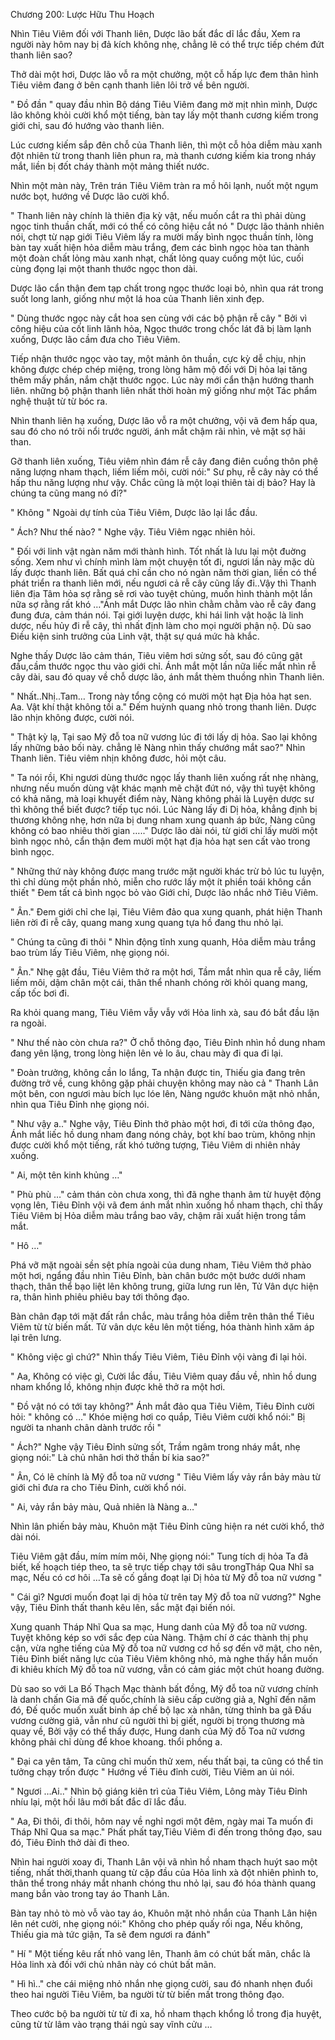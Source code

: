 




Chương 200: Lược Hữu Thu Hoạch


Nhìn Tiêu Viêm đối với Thanh liên, Dược lão bất đắc dĩ lắc đầu, Xem ra người này hôm nay bị đả kích không nhẹ, chẳng lẽ có thể trực tiếp chém đứt thanh liên sao?

Thở dài một hơi, Dược lão vỗ ra một chưởng, một cỗ hấp lực đem thân hình Tiêu viêm đang ở bên cạnh thanh liên lôi trở về bên người.

" Đồ đần " quay đầu nhìn Bộ dáng Tiêu Viêm đang mờ mịt nhìn mình, Dược lão không khỏi cười khổ một tiếng, bàn tay lấy một thanh cương kiếm trong giới chỉ, sau đó hướng vào thanh liên.

Lúc cương kiếm sắp đên chỗ của Thanh liên, thì một cỗ hỏa diễm màu xanh đột nhiên từ trong thanh liên phun ra, mà thanh cương kiếm kia trong nháy mắt, liền bị đốt cháy thành một mảng thiết nước.

Nhìn một màn này, Trên trán Tiêu Viêm tràn ra mồ hôi lạnh, nuốt một ngụm nước bọt, hướng về Dược lão cười khổ.

" Thanh liên này chính là thiên địa kỳ vật, nếu muốn cắt ra thì phải dùng ngọc tinh thuần chất, mới có thể có công hiệu cắt nó " Dược lão thảnh nhiên nói, chợt từ nạp giới Tiêu Viêm lấy ra mười mấy bình ngọc thuần tính, lòng bàn tay xuất hiện hỏa diễm màu trắng, đem các bình ngọc hòa tan thành một đoàn chất lỏng màu xanh nhạt, chất lỏng quay cuồng một lúc, cuối cùng đọng lại một thanh thước ngọc thon dài.

Dược lão cẩn thận đem tạp chất trong ngọc thước loại bỏ, nhìn qua rát trong suốt long lanh, giống như một lá hoa của Thanh liên xinh đẹp.

" Dùng thước ngọc này cắt hoa sen cùng với các bộ phận rễ cây " Bởi vì công hiệu của cốt linh lãnh hỏa, Ngọc thước trong chốc lát đã bị làm lạnh xuống, Dược lão cầm đưa cho Tiêu Viêm.

Tiếp nhận thước ngọc vào tay, một mảnh ôn thuần, cực kỳ dễ chịu, nhịn không được chép chép miệng, trong lòng hâm mộ đối với Dị hỏa lại tăng thêm mấy phần, nắm chặt thước ngọc. Lúc này mới cẩn thận hướng thanh liên. những bộ phận thanh liên nhất thời hoàn mỹ giống như một Tác phẩm nghệ thuật từ từ bóc ra.

Nhìn thanh liên hạ xuống, Dược lão vỗ ra một chưởng, vội vã đem hấp qua, sau đó cho nó trôi nổi trước người, ánh mắt chậm rãi nhìn, vẻ mặt sợ hãi than.

Gỡ thanh liên xuống, Tiêu viêm nhìn đám rễ cây đang điên cuồng thôn phệ năng lượng nham thạch, liếm liếm môi, cười nói:" Sư phụ, rễ cây này có thể hấp thu năng lượng như vậy. Chắc cũng là một loại thiên tài dị bảo? Hay là chúng ta cũng mang nó đi?"

" Không " Ngoài dự tính của Tiêu Viêm, Dược lão lại lắc đầu.

" Ách? Như thế nào? " Nghe vậy. Tiêu Viêm ngạc nhiên hỏi.

" Đối với linh vật ngàn năm mới thành hình. Tốt nhất là lưu lại một đuờng sống. Xem như vì chính mình làm một chuyện tốt đi, ngươi lần này mặc dù lấy được thanh liên. Bất quá chỉ cần cho nó ngàn năm thời gian, liền có thể phát triển ra thanh liên mới, nếu ngươi cả rễ cây cũng lấy đi..Vậy thì Thanh liên địa Tâm hỏa sợ rằng sẽ rơi vào tuyệt chủng, muốn hình thành một lần nữa sợ rằng rất khó …"Ánh mắt Dược lão nhìn chằm chằm vào rễ cây đang đung đưa, cảm thán nói. Tại giới luyện dược, khi hái linh vật hoặc là linh dược, nếu hủy đi rễ cây, thì nhất định làm cho mọi người phận nộ. Dù sao Điều kiện sinh trưởng của Linh vật, thật sự quá mức hà khắc.

Nghe thấy Dược lão cảm thán, Tiêu viêm hơi sửng sốt, sau đó cũng gật đầu,cầm thước ngọc thu vào giới chỉ. Ánh mắt một lần nữa liếc mắt nhìn rễ cây dài, sau đó quay về chỗ dược lão, ánh mắt thèm thuồng nhìn Thanh liên.

" Nhất..Nhị..Tam… Trong này tổng cộng có mười một hạt Địa hỏa hạt sen. Aa. Vật khí thật không tồi a." Đếm huỳnh quang nhỏ trong thanh liên. Dược lão nhịn không được, cười nói.

" Thật kỳ lạ, Tại sao Mỹ đỗ toa nữ vương lúc đi tới lấy dị hỏa. Sao lại không lấy những bảo bối này. chẳng lẽ Nàng nhìn thấy chướng mắt sao?" Nhìn Thanh liên. Tiêu viêm nhịn không đươc, hỏi một câu.

" Ta nói rồi, Khi ngươi dùng thước ngọc lấy thanh liên xuống rất nhẹ nhàng, nhưng nếu muốn dùng vật khác mạnh mẽ chặt đứt nó, vậy thì tuyệt không có khả năng, mà loại khuyết điểm này, Nàng không phải là Luyện dược sư thì không thể biết được? tiếp tục nói. Lúc Nàng lấy đi Dị hỏa, khẳng định bị thương không nhẹ, hơn nữa bị dung nham xung quanh áp bức, Nàng cũng không có bao nhiêu thời gian ….." Dược lão dài nói, từ giới chỉ lấy mười một bình ngọc nhỏ, cẩn thận đem mười một hạt địa hỏa hạt sen cất vào trong bình ngọc.

" Những thứ này không được mang trước mặt người khác trừ bỏ lúc tu luyện, thì chỉ dùng một phần nhỏ, miễn cho rước lấy một ít phiền toái không cần thiết " Đem tất cả bình ngọc bỏ vào Giới chỉ, Dược lão nhắc nhở Tiêu Viêm.

" Ân." Đem giới chỉ che lại, Tiêu Viêm đảo qua xung quanh, phát hiện Thanh liên rời đi rễ cây, quang mang xung quang tựa hồ đang thu nhỏ lại.

" Chúng ta cũng đi thôi " Nhìn động tĩnh xung quanh, Hỏa diễm màu trắng bao trùm lấy Tiêu Viêm, nhẹ giọng nói.

" Ân." Nhẹ gật đầu, Tiêu Viêm thở ra một hơi, Tầm mắt nhìn qua rễ cây, liếm liếm môi, dậm chân một cái, thân thể nhanh chóng rời khỏi quang mang, cấp tốc bơi đi.

Ra khỏi quang mang, Tiêu Viêm vẫy vẫy với Hỏa linh xà, sau đó bắt đầu lặn ra ngoài.

" Như thế nào còn chưa ra?" Ở chỗ thông đạo, Tiêu Đỉnh nhìn hồ dung nham đang yên lặng, trong lòng hiện lên vẻ lo âu, chau mày đi qua đi lại.

" Đoàn trưởng, không cần lo lắng, Ta nhận được tin, Thiếu gia đang trên đường trở về, cung không gặp phải chuyện không may nào cả " Thanh Lân một bên, con ngươi màu bích lục lóe lên, Nàng ngước khuôn mặt nhỏ nhắn, nhìn qua Tiêu Đỉnh nhẹ giọng nói.

" Như vậy a.." Nghe vậy, Tiêu Đỉnh thở phào một hơi, đi tới cửa thông đạo, Ánh mắt liếc hồ dung nham đang nóng chảy, bọt khí bao trùm, không nhịn được cười khổ một tiếng, rất khó tưởng tượng, Tiêu Viêm di nhiên nhảy xuống.

" Ai, một tên kinh khủng …"

" Phù phù …" cảm thán còn chưa xong, thì đã nghe thanh âm từ huyệt động vọng lên, Tiêu Đỉnh vội vã đem ánh mắt nhìn xuống hồ nham thạch, chỉ thấy Tiêu Viêm bị Hỏa diễm màu trắng bao vây, chậm rãi xuất hiện trong tầm mắt.

" Hô …"

Phá vỡ mặt ngoài sền sệt phía ngoài của dung nham, Tiêu Viêm thở phào một hơi, ngẩng đầu nhìn Tiêu Đỉnh, bàn chân bước một bước dưới nham thạch, thân thể bạo liệt lên không trung, giữa lưng run lên, Tử Vân dực hiện ra, thân hình phiêu phiêu bay tới thông đạo.

Bàn chân đạp tới mặt đất rắn chắc, màu trắng hỏa diễm trên thân thể Tiêu Viêm từ từ biến mất. Tử vân dực kêu lên một tiếng, hóa thành hình xăm áp lại trên lưng.

" Không việc gì chứ?" Nhìn thấy Tiêu Viêm, Tiêu Đỉnh vội vàng đi lại hỏi.

" Aa, Không có việc gì, Cười lắc đầu, Tiêu Viêm quay đầu về, nhìn hồ dung nham khổng lồ, không nhịn được khẽ thở ra một hơi.

" Đồ vật nó có tới tay không?" Ánh mắt đảo qua Tiêu Viêm, Tiêu Đỉnh cười hỏi: " không có …" Khóe miệng hơi co quắp, Tiêu Viêm cười khổ nói:" Bị người ta nhanh chân dành trước rồi "

" Ách?" Nghe vậy Tiêu Đỉnh sửng sốt, Trầm ngâm trong nháy mắt, nhẹ giọng nói:" Là chủ nhân hơi thở thần bí kia sao?"

" Ân, Có lẽ chính là Mỹ đỗ toa nữ vương " Tiêu Viêm lấy vảy rắn bảy màu từ giới chỉ đưa ra cho Tiêu Đỉnh, cười khổ nói.

" Ai, vảy rắn bảy màu, Quả nhiên là Nàng a…"

Nhìn lân phiến bảy màu, Khuôn mặt Tiêu Đỉnh cũng hiện ra nét cười khổ, thở dài nói.

Tiêu Viêm gật đầu, mím mím môi, Nhẹ giọng nói:" Tung tích dị hỏa Ta đã biết, kế hoạch tiép theo, ta sẽ trực tiếp chạy tới sâu trongTháp Qua Nhĩ sa mạc, Nếu có cơ hôi …Ta sẽ cố gắng đoạt lại Dị hỏa từ Mỹ đỗ toa nữ vương "

" Cái gì? Ngươi muốn đoạt lại dị hỏa từ trên tay Mỹ đỗ toa nữ vương?" Nghe vậy, Tiêu Đỉnh thất thanh kêu lên, sắc mặt đại biến nói.

Xung quanh Tháp Nhĩ Qua sa mạc, Hung danh của Mỹ đỗ toa nữ vương. Tuyệt không kép so với sắc đẹp của Nàng. Thậm chí ở các thành thị phụ cận, vừa nghe tiếng của Mỹ đỗ toa nữ vương cơ hồ sợ đến vỡ mật, cho nên, Tiêu Đỉnh biết năng lực của Tiêu Viêm không nhỏ, mà nghe thấy hắn muốn đi khiêu khích Mỹ đỗ toa nữ vương, vẫn có cảm giác một chút hoang đường.

Dù sao so với La Bố Thạch Mạc thành bất đồng, Mỹ đỗ toa nữ vương chính là danh chấn Gia mã đế quốc,chính là siêu cấp cường giả a, Nghĩ đến năm đó, Đế quốc muốn xuất binh áp chế bộ lạc xà nhân, từng thỉnh ba gã Đấu vương cường giả, vẫn như cũ người thì bị giết, người bị trọng thương mà quay về, Bởi vậy có thể thấy được, Hung danh của Mỹ đỗ Toa nữ vương không phải chỉ dùng để khoe khoang. thổi phồng a.

" Đại ca yên tâm, Ta cũng chỉ muốn thử xem, nếu thất bại, ta cũng có thể tin tưởng chạy trốn được " Hướng về Tiêu đỉnh cười, Tiêu Viêm an ủi nói.

" Ngươi …Ai.." Nhìn bộ giáng kiên trì của Tiêu Viêm, Lông mày Tiêu Đỉnh nhíu lại, một hồi lâu mới bất đắc dĩ lắc đầu.

" Aa, Đi thôi, đi thôi, hôm nay về nghỉ ngơi một đêm, ngày mai Ta muốn đi Tháp Nhĩ Qua sa mạc." Phất phất tay,Tiêu Viêm đi đến trong thông đạo, sau đó, Tiêu Đỉnh thở dài đi theo.

Nhìn hai người xoay đi, Thanh Lân vội vã nhìn hồ nham thạch huýt sao một tiếng, nhất thời,thanh quang từ cặp đầu của Hỏa linh xà đột nhiên phình to, thân thể trong nháy mắt nhanh chóng thu nhỏ lại, sau đó hóa thành quang mang bắn vào trong tay áo Thanh Lân.

Bàn tay nhỏ tò mò vỗ vào tay áo, Khuôn mặt nhỏ nhắn của Thanh Lân hiện lên nét cười, nhẹ giọng nói:" Không cho phép quấy rối nga, Nếu không, Thiếu gia mà tức giận, Ta sẽ đem ngươi ra đánh"

" Hí " Một tiếng kêu rất nhỏ vang lên, Thanh âm có chút bất mãn, chắc là Hỏa linh xà đối với chủ nhân này có chút bất mãn.

" Hì hì.." che cái miệng nhỏ nhắn nhẹ giọng cười, sau đó nhanh nhẹn đuổi theo hai người Tiêu Viêm, ba người từ từ biến mất trong thông đạo.

Theo cước bộ ba người từ từ đi xa, hồ nham thạch khổng lồ trong địa huyệt, cũng từ từ lâm vào trạng thái ngủ say vĩnh cửu …




